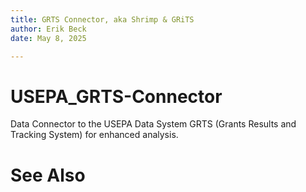```yaml
---
title: GRTS Connector, aka Shrimp & GRiTS
author: Erik Beck
date: May 8, 2025

---
```


# USEPA_GRTS-Connector #
Data Connector to the USEPA Data System GRTS (Grants Results and Tracking System) for enhanced analysis.
# See Also #
